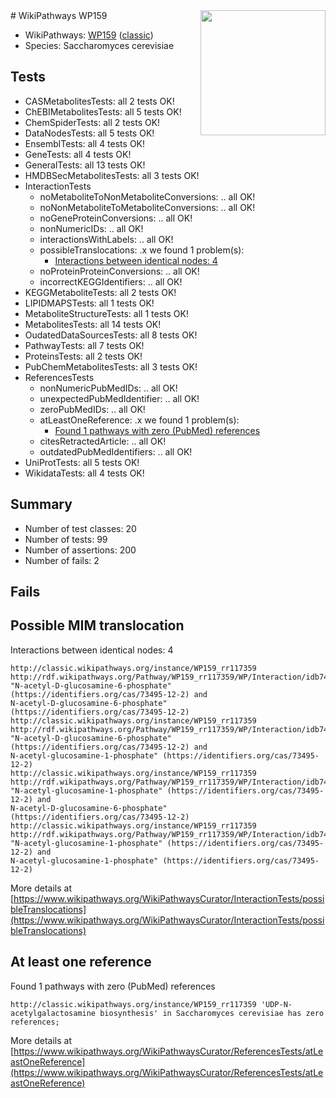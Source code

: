 <img style="float: right; width: 200px" src="https://upload.wikimedia.org/wikipedia/commons/thumb/8/83/Wplogo_with_text_500.png/640px-Wplogo_with_text_500.png" />
# WikiPathways WP159

* WikiPathways: [WP159](https://wikipathways.org/pathways/WP159) ([classic](https://classic.wikipathways.org/instance/WP159))
* Species: Saccharomyces cerevisiae
## Tests
* CASMetabolitesTests: all 2 tests OK!
* ChEBIMetabolitesTests: all 5 tests OK!
* ChemSpiderTests: all 2 tests OK!
* DataNodesTests: all 5 tests OK!
* EnsemblTests: all 4 tests OK!
* GeneTests: all 4 tests OK!
* GeneralTests: all 13 tests OK!
* HMDBSecMetabolitesTests: all 3 tests OK!
* InteractionTests
    * noMetaboliteToNonMetaboliteConversions: .. all OK!
    * noNonMetaboliteToMetaboliteConversions: .. all OK!
    * noGeneProteinConversions: .. all OK!
    * nonNumericIDs: .. all OK!
    * interactionsWithLabels: .. all OK!
    * possibleTranslocations: .x we found 1 problem(s):
        * [Interactions between identical nodes: 4](#1c118209)
    * noProteinProteinConversions: .. all OK!
    * incorrectKEGGIdentifiers: .. all OK!
* KEGGMetaboliteTests: all 2 tests OK!
* LIPIDMAPSTests: all 1 tests OK!
* MetaboliteStructureTests: all 1 tests OK!
* MetabolitesTests: all 14 tests OK!
* OudatedDataSourcesTests: all 8 tests OK!
* PathwayTests: all 7 tests OK!
* ProteinsTests: all 2 tests OK!
* PubChemMetabolitesTests: all 3 tests OK!
* ReferencesTests
    * nonNumericPubMedIDs: .. all OK!
    * unexpectedPubMedIdentifier: .. all OK!
    * zeroPubMedIDs: .. all OK!
    * atLeastOneReference: .x we found 1 problem(s):
        * [Found 1 pathways with zero (PubMed) references](#d0a459f0)
    * citesRetractedArticle: .. all OK!
    * outdatedPubMedIdentifiers: .. all OK!
* UniProtTests: all 5 tests OK!
* WikidataTests: all 4 tests OK!


## Summary

* Number of test classes: 20
* Number of tests: 99
* Number of assertions: 200
* Number of fails: 2

## Fails

<a name="1c118209" />

## Possible MIM translocation

Interactions between identical nodes: 4
```
http://classic.wikipathways.org/instance/WP159_rr117359 http://rdf.wikipathways.org/Pathway/WP159_rr117359/WP/Interaction/idb74079d1 "N-acetyl-D-glucosamine-6-phosphate" (https://identifiers.org/cas/73495-12-2) and 
N-acetyl-D-glucosamine-6-phosphate" (https://identifiers.org/cas/73495-12-2)
http://classic.wikipathways.org/instance/WP159_rr117359 http://rdf.wikipathways.org/Pathway/WP159_rr117359/WP/Interaction/idb74079d1 "N-acetyl-D-glucosamine-6-phosphate" (https://identifiers.org/cas/73495-12-2) and 
N-acetyl-glucosamine-1-phosphate" (https://identifiers.org/cas/73495-12-2)
http://classic.wikipathways.org/instance/WP159_rr117359 http://rdf.wikipathways.org/Pathway/WP159_rr117359/WP/Interaction/idb74079d1 "N-acetyl-glucosamine-1-phosphate" (https://identifiers.org/cas/73495-12-2) and 
N-acetyl-D-glucosamine-6-phosphate" (https://identifiers.org/cas/73495-12-2)
http://classic.wikipathways.org/instance/WP159_rr117359 http://rdf.wikipathways.org/Pathway/WP159_rr117359/WP/Interaction/idb74079d1 "N-acetyl-glucosamine-1-phosphate" (https://identifiers.org/cas/73495-12-2) and 
N-acetyl-glucosamine-1-phosphate" (https://identifiers.org/cas/73495-12-2)
```

More details at [https://www.wikipathways.org/WikiPathwaysCurator/InteractionTests/possibleTranslocations](https://www.wikipathways.org/WikiPathwaysCurator/InteractionTests/possibleTranslocations)

<a name="d0a459f0" />

## At least one reference

Found 1 pathways with zero (PubMed) references
```
http://classic.wikipathways.org/instance/WP159_rr117359 'UDP-N-acetylgalactosamine biosynthesis' in Saccharomyces cerevisiae has zero references; 
```

More details at [https://www.wikipathways.org/WikiPathwaysCurator/ReferencesTests/atLeastOneReference](https://www.wikipathways.org/WikiPathwaysCurator/ReferencesTests/atLeastOneReference)


